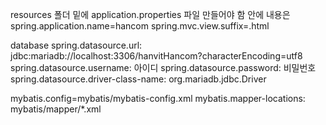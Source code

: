 resources 폴더 밑에 application.properties 파일 만들어야 함
안에 내용은
spring.application.name=hancom
spring.mvc.view.suffix=.html

database
spring.datasource.url: jdbc:mariadb://localhost:3306/hanvitHancom?characterEncoding=utf8
spring.datasource.username: 아이디
spring.datasource.password: 비밀번호
spring.datasource.driver-class-name: org.mariadb.jdbc.Driver

mybatis.config=mybatis/mybatis-config.xml
mybatis.mapper-locations: mybatis/mapper/*.xml
